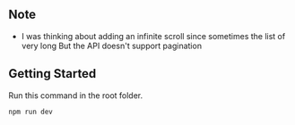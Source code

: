 ## Note

- I was thinking about adding an infinite scroll since sometimes the list of very long But the API doesn't support pagination

## Getting Started

Run this command in the root folder.

```bash
npm run dev
```
